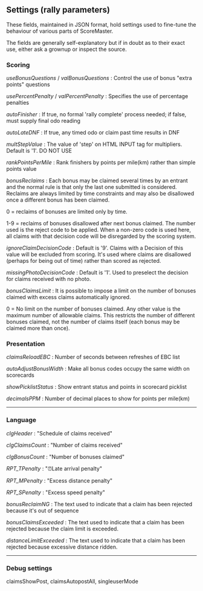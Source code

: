 ## Settings (rally parameters)

These fields, maintained in JSON format, hold settings used to fine-tune the behaviour of various parts of ScoreMaster.

The fields are generally self-explanatory but if in doubt as to their exact use, either ask a grownup or inspect the source.


### Scoring
*useBonusQuestions* / *valBonusQuestions*
: Control the use of bonus "extra points" questions

*usePercentPenalty* / *valPercentPenalty*
: Specifies the use of percentage penalties

*autoFinisher*
: If true, no formal 'rally complete' process needed; if false, must supply final odo reading

*autoLateDNF*
: If true, any timed odo or claim past time results in DNF

*multStepValue*
: The value of 'step' on HTML INPUT tag for multipliers. Default is '1'. DO NOT USE

*rankPointsPerMile*
: Rank finishers by points per mile(km) rather than simple points value

*bonusReclaims*
: Each bonus may be claimed several times by an entrant and the normal rule is that only the last one submitted is considered. Reclaims are always limited by time constraints and may also be disallowed once a different bonus has been claimed.

0 = reclaims of bonuses are limited only by time. 

1-9 = reclaims of bonuses disallowed after next bonus claimed. The number used is the reject code to be applied. When a non-zero code is used here, all claims with that decision code will be disregarded by the scoring system.

*ignoreClaimDecisionCode*
: Default is '9'. Claims with a Decision of this value will be excluded from scoring. It's used where claims are disallowed (perhaps for being out of time) rather than scored as rejected.

*missingPhotoDecisionCode*
: Default is '1'. Used to preselect the decision for claims received with no photo.

*bonusClaimsLimit*
: It is possible to impose a limit on the number of bonuses claimed with excess claims automatically ignored.

0 = No limit on the number of bonuses claimed. Any other value is the maximum number of allowable claims. This restricts the number of different bonuses claimed, not the number of claims itself (each bonus may be claimed more than once).

### Presentation
*claimsReloadEBC*
: Number of seconds between refreshes of EBC list

*autoAdjustBonusWidth*
: Make all bonus codes occupy the same width on scorecards

*showPicklistStatus*
: Show entrant status and points in scorecard picklist

*decimalsPPM*
: Number of decimal places to show for points per mile(km)

---
### Language

*clgHeader*
: "Schedule of claims received"

*clgClaimsCount*
: "Number of claims received"

*clgBonusCount*
: "Number of bonuses claimed"

*RPT_TPenalty*
: "&#x23F0;Late arrival penalty"

*RPT_MPenalty*
: "Excess distance penalty"

*RPT_SPenalty*
: "Excess speed penalty"

*bonusReclaimNG*
: The text used to indicate that a claim has been rejected because it's out of sequence

*bonusClaimsExceeded*
: The text used to indicate that a claim has been rejected because the claim limit is exceeded.

*distanceLimitExceeded*
: The text used to indicate that a claim has been rejected because excessive distance ridden.

---
### Debug settings
claimsShowPost, claimsAutopostAll, singleuserMode

